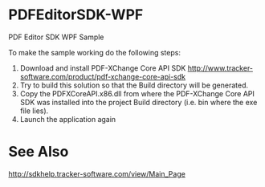 # PDFEditorSDK-WPF
PDF Editor SDK WPF Sample

To make the sample working do the following steps:
1) Download and install PDF-XChange Core API SDK http://www.tracker-software.com/product/pdf-xchange-core-api-sdk
2) Try to build this solution so that the Build directory will be generated.
3) Copy the PDFXCoreAPI.x86.dll from where the PDF-XChange Core API SDK was installed into the project Build directory (i.e. bin where the exe file lies).
4) Launch the application again

# See Also
http://sdkhelp.tracker-software.com/view/Main_Page
